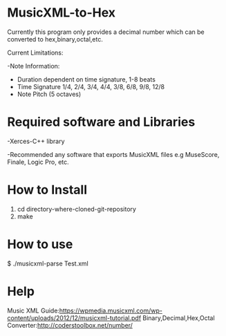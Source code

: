 # MusicXML-to-Hex
Currently this program only provides a decimal number which can be converted to hex,binary,octal,etc.

Current Limitations:

-Note Information: 

  - Duration dependent on time signature, 1-8 beats
  - Time Signature 1/4, 2/4, 3/4, 4/4, 3/8, 6/8, 9/8, 12/8
  - Note Pitch (5 octaves)
  
# Required software and Libraries
-Xerces-C++ library

-Recommended any software that exports MusicXML files e.g MuseScore, Finale, Logic Pro, etc.

# How to Install
1. cd directory-where-cloned-git-repository
2. make

# How to use
$ ./musicxml-parse Test.xml

# Help
Music XML Guide:https://wpmedia.musicxml.com/wp-content/uploads/2012/12/musicxml-tutorial.pdf
Binary,Decimal,Hex,Octal Converter:http://coderstoolbox.net/number/
